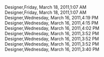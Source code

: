 ﻿Designer,Friday, March 18, 2011,1:07 AM  Designer,Friday, March 18, 2011,1:07 AM  Designer,Wednesday, March 16, 2011,4:19 PM  Designer,Wednesday, March 16, 2011,4:15 PM  Designer,Wednesday, March 16, 2011,4:02 PM  Designer,Wednesday, March 16, 2011,3:52 PM  Designer,Wednesday, March 16, 2011,3:52 PM  Designer,Wednesday, March 16, 2011,3:52 PM  Designer,Wednesday, March 16, 2011,3:40 PM